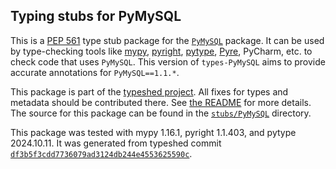 ## Typing stubs for PyMySQL

This is a [PEP 561](https://peps.python.org/pep-0561/)
type stub package for the [`PyMySQL`](https://github.com/PyMySQL/PyMySQL) package.
It can be used by type-checking tools like
[mypy](https://github.com/python/mypy/),
[pyright](https://github.com/microsoft/pyright),
[pytype](https://github.com/google/pytype/),
[Pyre](https://pyre-check.org/),
PyCharm, etc. to check code that uses `PyMySQL`. This version of
`types-PyMySQL` aims to provide accurate annotations for
`PyMySQL==1.1.*`.

This package is part of the [typeshed project](https://github.com/python/typeshed).
All fixes for types and metadata should be contributed there.
See [the README](https://github.com/python/typeshed/blob/main/README.md)
for more details. The source for this package can be found in the
[`stubs/PyMySQL`](https://github.com/python/typeshed/tree/main/stubs/PyMySQL)
directory.

This package was tested with
mypy 1.16.1,
pyright 1.1.403,
and pytype 2024.10.11.
It was generated from typeshed commit
[`df3b5f3cdd7736079ad3124db244e4553625590c`](https://github.com/python/typeshed/commit/df3b5f3cdd7736079ad3124db244e4553625590c).